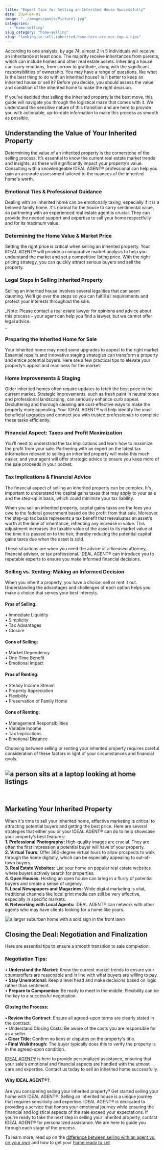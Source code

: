 ```yaml
---
title: "Expert Tips for Selling an Inherited House Successfully"
date: 2024-04-01
image: "../images/posts/Picture1.jpg"
categories: 
  - "home-selling"
slug_category: "home-selling"
slug: "looking-to-sell-inherited-home-here-are-our-top-4-tips"
---
```


According to one analysis, by age 74, almost 2 in 5 individuals will receive an inheritance at least once. The majority receive inheritances from parents, which can include homes and other real estate assets. Inheriting a house can carry emotions, from sorrow to gratitude, along with the significant responsibilities of ownership. You may have a range of questions, like what is the best thing to do with an inherited house? Is it better to keep an inherited house or sell it? Before you decide, you should assess the value and condition of the inherited home to make the right decision.

If you've decided that selling the inherited property is the best move, this guide will navigate you through the logistical maze that comes with it. We understand the sensitive nature of this transition and are here to provide you with actionable, up-to-date information to make this process as smooth as possible.

## Understanding the Value of Your Inherited Property

Determining the value of an inherited property is the cornerstone of the selling process. It’s essential to know the current real estate market trends and insights, as these will significantly impact your property’s value. Consulting with a knowledgeable IDEAL AGENT® professional can help you gain an accurate assessment tailored to the nuances of the inherited home's worth.

### Emotional Ties & Professional Guidance

Dealing with an inherited home can be emotionally taxing, especially if it is a beloved family home. It's normal for the house to carry sentimental value, so partnering with an experienced real estate agent is crucial. They can provide the needed support and expertise to sell your home respectfully and for its maximum value.

### Determining the Home Value & Market Price

Setting the right price is critical when selling an inherited property. Your IDEAL AGENT® will provide a comparative market analysis to help you understand the market and set a competitive listing price. With the right pricing strategy, you can quickly attract serious buyers and sell the property.


### Legal Steps in Selling Inherited Property

Selling an inherited house involves several legalities that can seem daunting. We'll go over the steps so you can fulfill all requirements and protect your interests throughout the sale.

_Note: Please contact a real estate lawyer for opinions and advice about this process – your agent can help you find a lawyer, but we cannot offer legal advice.  
_

### Preparing the Inherited Home for Sale

Your inherited home may need some upgrades to appeal to the right market. Essential repairs and innovative staging strategies can transform a property and entice potential buyers. Here are a few practical tips to elevate your property’s appeal and readiness for the market:

### Home Improvements & Staging

Older inherited homes often require updates to fetch the best price in the current market. Strategic improvements, such as fresh paint in neutral tones and professional landscaping, can seriously enhance curb appeal. Decluttering and thorough cleaning are cost-effective ways to make the property more appealing. Your IDEAL AGENT® will help identify the most beneficial upgrades and connect you with trusted professionals to complete these tasks efficiently.

### Financial Aspect: Taxes and Profit Maximization

You’ll need to understand the tax implications and learn how to maximize the profit from your sale. Partnering with an expert on the latest tax information relevant to selling an inherited property will make this much easier, and your agent will offer strategic advice to ensure you keep more of the sale proceeds in your pocket.

### Tax Implications & Financial Advice

The financial aspect of selling an inherited property can be complex. It's important to understand the capital gains taxes that may apply to your sale and the step-up in basis, which could minimize your tax liability.

When you sell an inherited property, capital gains taxes are the fees you owe to the federal government based on the profit from that sale. Moreover, the step-up tax basis represents a tax benefit that reevaluates an asset's worth at the time of inheritance, reflecting any increase in value. This adjustment increases the taxable value of the asset to its market value at the time it is passed on to the heir, thereby reducing the potential capital gains taxes due when the asset is sold.

These situations are when you need the advice of a licensed attorney, financial advisor, or tax professional. IDEAL AGENT® can introduce you to reputable experts to ensure you make informed financial decisions.

### Selling vs. Renting: Making an Informed Decision

When you inherit a property, you have a choice: sell or rent it out. Understanding the advantages and challenges of each option helps you make a choice that serves your best interests.

#### Pros of Selling:

• Immediate Liquidity  
• Simplicity  
• Tax Advantages  
• Closure

#### Cons of Selling:

• Market Dependency  
• One-Time Benefit  
• Emotional Impact

#### Pros of Renting:

• Steady Income Stream  
• Property Appreciation  
• Flexibility  
• Preservation of Family Home

#### Cons of Renting:

• Management Responsibilities  
• Variable Income  
• Tax Implications  
• Emotional Distance

Choosing between selling or renting your inherited property requires careful consideration of these factors in light of your circumstances and financial goals.

## ![a person sits at a laptop looking at home listings ](../images/posts/Picture4-1.jpg)

 

## Marketing Your Inherited Property

When it's time to sell your inherited home, effective marketing is critical to attracting potential buyers and getting the best price. Here are several strategies that either you or your IDEAL AGENT® can do to help showcase your property’s best features:  
**1\. Professional Photography:** High-quality images are crucial. They are often the first impression a potential buyer will have of your property.  
**2\. Virtual Tours:** Offer 360-degree virtual tours to allow prospects to walk through the home digitally, which can be especially appealing to out-of-town buyers.  
**3\. Real Estate Websites:** List your home on popular real estate websites where buyers actively search for properties.  
**4\. Open Houses:** Hosting an open house can bring in a flurry of potential buyers and create a sense of urgency.  
**5\. Local Newspapers and Magazines:** While digital marketing is vital, traditional channels like local print media can still be very effective, especially in specific markets.  
**6\. Networking with Local Agents:** IDEAL AGENT® can network with other agents who may have clients looking for a home like yours.

![a larger suburban home with a sold sign in the front lawn](../images/posts/Picture5.jpg)

## Closing the Deal: Negotiation and Finalization

Here are essential tips to ensure a smooth transition to sale completion:

### Negotiation Tips:

• **Understand the Market:** Know the current market trends to ensure your counteroffers are reasonable and in line with what buyers are willing to pay.  
• **Stay Unemotional:** Keep a level head and make decisions based on logic rather than sentiment.  
• **Prepare to Compromise:** Be ready to meet in the middle. Flexibility can be the key to a successful negotiation.

#### Closing the Process:

**• Review the Contract:** Ensure all agreed-upon terms are clearly stated in the contract.  
• Understand Closing Costs: Be aware of the costs you are responsible for as a seller.  
**• Clear Title:** Confirm no liens or disputes on the property's title.  
**• Final Walkthrough:** The buyer typically does this to verify the property is in the agreed-upon condition.

[IDEAL AGENT®](https://idealagent.com/) is here to provide personalized assistance, ensuring that your sale's emotional and financial aspects are handled with the utmost care and expertise. Contact us today to sell an inherited home successfully.

#### Why IDEAL AGENT®?

Are you considering selling your inherited property? Get started selling your home with IDEAL AGENT®. Selling an inherited house is a unique journey that requires sensitivity and expertise. IDEAL AGENT® is dedicated to providing a service that honors your emotional journey while ensuring the financial and logistical aspects of the sale exceed your expectations. If you're ready to take the next step in selling your inherited property, contact IDEAL AGENT® for personalized assistance. We are here to guide you through each stage of the process.

To learn more, read up on the [difference between selling with an agent vs. on your own](https://blog.idealagent.com/home-selling/benefits-of-using-a-real-estate-agent-to-sell-vs-for-sale-by-owner/) and how to get your [home ready to sell](https://blog.idealagent.com/home-selling/5-steps-to-getting-your-home-ready-to-sell/)
